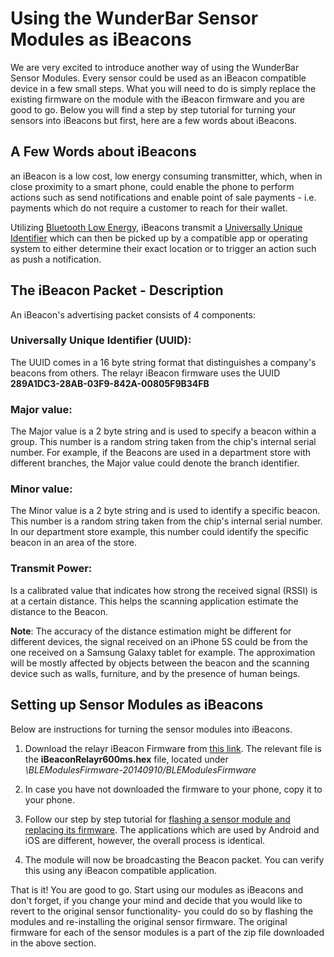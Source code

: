 # Using the WunderBar Sensor Modules as iBeacons

We are very excited to introduce another way of using the WunderBar Sensor Modules.
Every sensor could be used as an iBeacon compatible device in a few small steps. What you will need to do is simply replace the existing firmware on the module with the iBeacon firmware and you are good to go. Below you will find a step by step tutorial for turning your sensors into iBeacons but first, here are a few words about iBeacons.

## A Few Words about iBeacons

an iBeacon is a low cost, low energy consuming transmitter, which, when in close proximity to a smart phone, could enable the phone to perform actions such as send notifications and enable point of sale payments - i.e. payments which do not require a customer to reach for their wallet.

Utilizing <a href="http://en.wikipedia.org/wiki/Bluetooth_low_energy" target="_blank">Bluetooth Low Energy</a>, iBeacons transmit a <a href="http://en.wikipedia.org/wiki/Universally_unique_identifier" target="_blank">Universally Unique Identifier</a> which can then be picked up by a compatible app or operating system to either determine their exact location or to trigger an action such as push a notification. 

## The iBeacon Packet - Description

An iBeacon's advertising packet consists of 4 components:

### Universally Unique Identifier (UUID): 
The UUID comes in a 16 byte string format that distinguishes a company's beacons from others. The relayr iBeacon firmware uses the UUID **289A1DC3-28AB-03F9-842A-00805F9B34FB**

### Major value: 
The Major value is a 2 byte string and is used to specify a beacon within a group. This number is a random string taken from the chip's internal serial number.  For example, if the Beacons are used in a department store with different branches, the Major value could denote the branch identifier.

### Minor value: 
The Minor value is a 2 byte string and is used to identify a specific beacon. This number is a random string taken from the chip's internal serial number. In our department store example, this number could identify the specific beacon in an area of the store.

### Transmit Power: 
Is a calibrated value that indicates how strong the received signal (RSSI) is at a certain distance. This helps the scanning application estimate the distance to the Beacon. 

**Note**: The accuracy of the distance estimation might be different for different devices, the signal received on an iPhone 5S could be from the one received on a Samsung Galaxy tablet for example. The approximation will be mostly affected by objects between the beacon and the scanning device such as walls, furniture, and by the presence of human beings.

## Setting up Sensor Modules as iBeacons

Below are instructions for turning the sensor modules into iBeacons. 

1. Download the relayr iBeacon Firmware from <a href="https://s3-eu-west-1.amazonaws.com/relayr-firmware/BLEModulesFirmware-20140910.zip">this link</a>. The relevant file is the **iBeaconRelayr600ms.hex** file, located under *\BLEModulesFirmware-20140910/BLEModulesFirmware*
2. In case you have not downloaded the firmware to your phone, copy it to your phone.
3. Follow our step by step tutorial for [flashing a sensor module and replacing its firmware](https://developer.relayr.io/documents/HowTos/Flashing). The applications which are used by Android and iOS are different, however, the overall process is identical. 

4. The module will now be broadcasting the Beacon packet. You can verify this using any iBeacon compatible application.


That is it! You are good to go. Start using our modules as iBeacons and don't forget, if you change your mind and decide that you would like to revert to the original sensor functionality- you could do so by flashing the modules and re-installing the original sensor firmware. The original firmware for each of the sensor modules is a part of the zip file downloaded in the above section. 